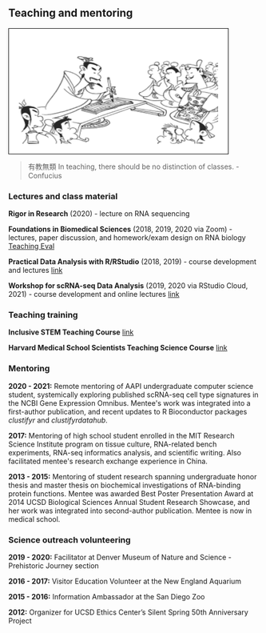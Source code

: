 ## Teaching and mentoring

<img align="center" width="399" height="210" src="conf.png" style="padding:20px;border:1px solid black;background-color:white;" title="有教無類">

> 有教無類 In teaching, there should be no distinction of classes. - Confucius

### Lectures and class material
**Rigor in Research** (2020) - lecture on RNA sequencing

**Foundations in Biomedical Sciences** (2018, 2019, 2020 via Zoom) - lectures, paper discussion, and homework/exam design on RNA biology [Teaching Eval](https://github.com/raysinensis/website/raw/master/Teaching_eval_RuiFu.pdf)

**Practical Data Analysis with R/RStudio** (2018, 2019) - course development and lectures [link](https://rnabioco.github.io/practical-data-analysis)

**Workshop for scRNA-seq Data Analysis** (2019, 2020 via RStudio Cloud, 2021) - course development and online lectures [link](https://rnabioco.github.io/cellar)

### Teaching training
**Inclusive STEM Teaching Course** [link](https://www.inclusivestemteaching.org)

**Harvard Medical School Scientists Teaching Science Course** [link](https://postdoc.hms.harvard.edu/STS-course)

### Mentoring
**2020 - 2021:** Remote mentoring of AAPI undergraduate computer science student, systemically exploring published scRNA-seq cell type signatures in the NCBI Gene Expression Omnibus. Mentee's work was integrated into a first-author publication, and recent updates to R Bioconductor packages *clustifyr* and *clustifyrdatahub*.

**2017:** Mentoring of high school student enrolled in the MIT Research Science Institute program on tissue culture, RNA-related bench experiments, RNA-seq informatics analysis, and scientific writing. Also facilitated mentee's research exchange experience in China.

**2013 - 2015:** Mentoring of student research spanning undergraduate honor thesis and master thesis on biochemical investigations of RNA-binding protein functions. Mentee was awarded Best Poster Presentation Award at 2014 UCSD Biological Sciences Annual Student Research Showcase, and her work was integrated into second-author publication. Mentee is now in medical school.

### Science outreach volunteering

**2019 - 2020:** Facilitator at Denver Museum of Nature and Science - Prehistoric Journey section

**2016 - 2017:** Visitor Education Volunteer at the New England Aquarium

**2015 - 2016:** Information Ambassador at the San Diego Zoo

**2012:** Organizer for UCSD Ethics Center’s Silent Spring 50th Anniversary Project
